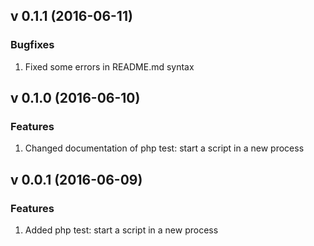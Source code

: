 ## v 0.1.1 (2016-06-11)
### Bugfixes
1. Fixed some errors in README.md syntax

## v 0.1.0 (2016-06-10)
### Features
1. Changed documentation of php test: start a script in a new process

## v 0.0.1 (2016-06-09)
### Features
1. Added php test: start a script in a new process
